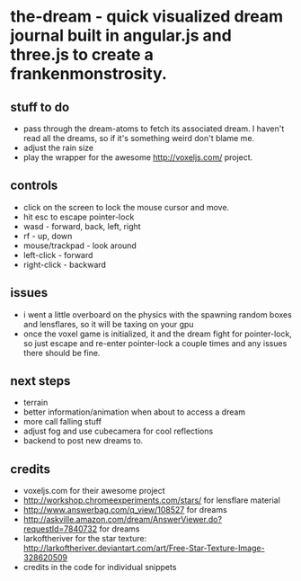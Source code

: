 # the-dream - quick visualized dream journal built in angular.js and three.js to create a frankenmonstrosity.

stuff to do
---
* pass through the dream-atoms to fetch its associated dream. I haven't read all the dreams, so if it's something weird don't blame me.
* adjust the rain size
* play the wrapper for the awesome http://voxeljs.com/ project.

controls
---
* click on the screen to lock the mouse cursor and move.
* hit esc to escape pointer-lock
* wasd - forward, back, left, right
* rf - up, down
* mouse/trackpad - look around
* left-click - forward
* right-click - backward

issues
---
* i went a little overboard on the physics with the spawning random boxes and lensflares, so it will be taxing on your gpu
* once the voxel game is initialized, it and the dream fight for pointer-lock, so just escape and re-enter pointer-lock a couple times and any issues there should be fine.

next steps
---
* terrain
* better information/animation when about to access a dream
* more call falling stuff
* adjust fog and use cubecamera for cool reflections
* backend to post new dreams to.

credits
---
* voxeljs.com for their awesome project
* http://workshop.chromeexperiments.com/stars/ for lensflare material
* http://www.answerbag.com/q_view/108527 for dreams
* http://askville.amazon.com/dream/AnswerViewer.do?requestId=7840732 for dreams
* larkoftheriver for the star texture: http://larkoftheriver.deviantart.com/art/Free-Star-Texture-Image-328620509
* credits in the code for individual snippets

